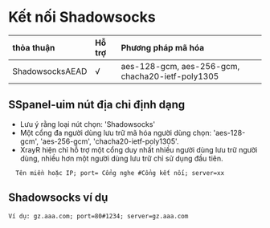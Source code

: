 # Kết nối Shadowsocks

| thỏa thuận | Hỗ trợ | Phương pháp mã hóa |
| :--- | :--- | :--- |
| ShadowsocksAEAD | √ | aes-128-gcm, aes-256-gcm, chacha20-ietf-poly1305 |

## SSpanel-uim nút địa chỉ định dạng

* Lưu ý rằng loại nút chọn: 'Shadowsocks'
* Một cổng đa người dùng lưu trữ mã hóa người dùng chọn: 'aes-128-gcm', 'aes-256-gcm', 'chacha20-ietf-poly1305'.
* XrayR hiện chỉ hỗ trợ một cổng duy nhất nhiều người dùng lưu trữ người dùng, nhiều hơn một người dùng lưu trữ chỉ sử dụng đầu tiên.

```text
  Tên miền hoặc IP; port= Cổng nghe #Cổng kết nối; server=xx
  ```

## Shadowsocks ví dụ

```text
Ví dụ: gz.aaa.com; port=80#1234; server=gz.aaa.com
```

